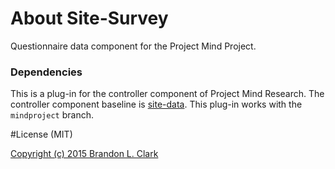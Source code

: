 
# About Site-Survey

Questionnaire data component for the Project Mind Project.


### Dependencies

This is a plug-in for the controller component of Project Mind Research.  The controller component baseline is [site-data](https://github.com/BClark-Grad-Project/site-data).  This plug-in works with the `mindproject` branch. 


#License (MIT)

[Copyright (c) 2015 Brandon L. Clark](LICENSE)